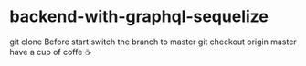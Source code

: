 # backend-with-graphql-sequelize
git clone 
Before start switch the branch to master
git checkout origin master
have a cup of coffe ☕ 
